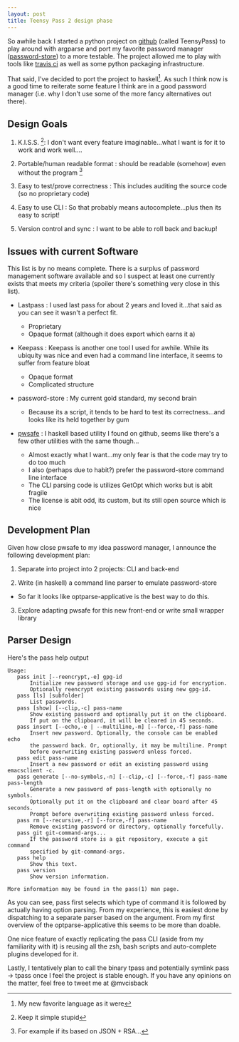 ```yaml
---
layout: post
title: Teensy Pass 2 design phase
---
```


So awhile back I started a python project on [github](https://github.com/TeensyPass/teensycli) (called TeensyPass) to play around with argparse and port my favorite password manager ([password-store](http://www.zx2c4.com/projects/password-store/)) to a more testable. The project allowed me to play with tools like [travis ci](travis-ci.org ) as well as some python packaging infrastructure.

That said, I've decided to port the project to haskell[^1]. As such I think now is a good time to reiterate some feature I think are in a good password manager (i.e. why I don't use some of the more fancy alternatives out there).

## Design Goals ##

1. K.I.S.S. [^2]: I don't want every feature imaginable...what I want is for it to work and work well....

2. Portable/human readable format : should be readable (somehow) even without the program [^3]

3. Easy to test/prove correctness : This includes auditing the source code (so no proprietary code)

4. Easy to use CLI : So that probably means autocomplete...plus then its easy to script!

5. Version control and sync : I want to be able to roll back and backup!

## Issues with current Software ##
This list is by no means complete. There is a surplus of password management software available and so I suspect at least one currently exists that meets my criteria (spoiler there's something very close in this list).

- Lastpass : I used last pass for about 2 years and loved it...that said as you can see it wasn't a perfect fit.
  - Proprietary
  - Opaque format (although it does export which earns it a)
  
- Keepass : Keepass is another one tool I used for awhile. While its ubiquity was nice and even had a command line interface, it seems to suffer from feature bloat
  - Opaque format
  - Complicated structure

- password-store : My current gold standard, my second brain
  - Because its a script, it tends to be hard to test its correctness...and looks like its held together by gum

- [pwsafe](https://github.com/sol/pwsafe) : I haskell based utility I found on github, seems like there's a few other utilities with the same though...
  - Almost exactly what I want...my only fear is that the code may try to do too much
  - I also (perhaps due to habit?) prefer the password-store command line interface
  - The CLI parsing code is  utilizes GetOpt which works but is abit fragile
  - The license is abit odd, its custom, but its still open source which is nice

## Development Plan ##

Given how close pwsafe to my idea password manager, I announce the following development plan:

1. Separate into project into 2 projects: CLI and back-end

2. Write (in haskell) a command line parser to emulate password-store
  - So far it looks like optparse-applicative is the best way to do this.

3. Explore adapting pwsafe for this new front-end or write small wrapper library

## Parser Design ##

Here's the pass help output

    Usage:
       pass init [--reencrypt,-e] gpg-id
           Initialize new password storage and use gpg-id for encryption.
           Optionally reencrypt existing passwords using new gpg-id.
       pass [ls] [subfolder]
           List passwords.
       pass [show] [--clip,-c] pass-name
           Show existing password and optionally put it on the clipboard.
           If put on the clipboard, it will be cleared in 45 seconds.
       pass insert [--echo,-e | --multiline,-m] [--force,-f] pass-name
           Insert new password. Optionally, the console can be enabled echo
           the password back. Or, optionally, it may be multiline. Prompt
           before overwriting existing password unless forced.
       pass edit pass-name
           Insert a new password or edit an existing password using emacsclient -c.
       pass generate [--no-symbols,-n] [--clip,-c] [--force,-f] pass-name pass-length
           Generate a new password of pass-length with optionally no symbols.
           Optionally put it on the clipboard and clear board after 45 seconds.
           Prompt before overwriting existing password unless forced.
       pass rm [--recursive,-r] [--force,-f] pass-name
           Remove existing password or directory, optionally forcefully.
       pass git git-command-args...
           If the password store is a git repository, execute a git command
           specified by git-command-args.
       pass help
           Show this text.
       pass version
           Show version information.
       
    More information may be found in the pass(1) man page.

As you can see, pass first selects which type of command it is followed by actually having option parsing. From my experience, this is easiest done by dispatching to a separate parser based on the argument. From my first overview of the optparse-applicative this seems to be more than doable.

One nice feature of exactly replicating the pass CLI (aside from my familiarity with it) is reusing all the zsh, bash scripts and auto-complete plugins developed for it.

Lastly, I tentatively plan to call the binary tpass and potentially symlink pass -> tpass once I feel the project is stable enough. If you have any opinions on the matter, feel free to tweet me at @mvcisback

[^1]: My new favorite language as it were

[^2]: Keep it simple stupid

[^3]: For example if its based on JSON + RSA... 
